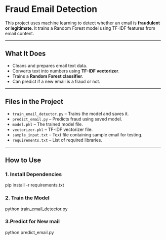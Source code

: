 # Fraud Email Detection

This project uses machine learning to detect whether an email is **fraudulent or legitimate**. It trains a Random Forest model using TF-IDF features from email content.

---

## What It Does
- Cleans and prepares email text data.
- Converts text into numbers using **TF-IDF vectorizer**.
- Trains a **Random Forest classifier**.
- Can predict if a new email is a fraud or not.

---

## Files in the Project
- `train_email_detector.py` – Trains the model and saves it.
- `predict_email.py` – Predicts fraud using saved model.
- `model.pkl` – The trained model file.
- `vectorizer.pkl` – TF-IDF vectorizer file.
- `sample_input.txt` – Text file containing sample email for testing.
- `requirements.txt` – List of required libraries.

---

## How to Use

### 1. Install Dependencies
pip install -r requirements.txt
### 2. Train the Model
python train_email_detector.py
### 3.Predict for New mail
python predict_email.py
